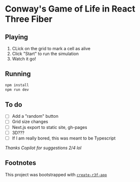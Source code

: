 # Conway's Game of Life in React Three Fiber

## Playing

1. CLick on the grid to mark a cell as alive
2. Click "Start" to run the simulation
3. Watch it go!

## Running

```bash
npm install
npm run dev
```

## To do

- [ ] Add a "random" button
- [ ] Grid size changes
- [ ] Next.js export to static site, gh-pages
- [ ] 3D???
- [ ] If I am really bored, this was meant to be Typescript

_Thanks Copilot for suggestions 2/4 lol_

## Footnotes
This project was bootstrapped with [`create-r3f-app`](https://github.com/utsuboco/create-r3f-app)
